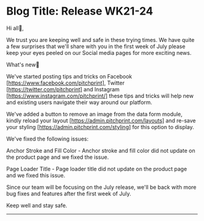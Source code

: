 # **Blog Title**: Release WK21-24

Hi all👋,

We trust you are keeping well and safe in these trying times. We have quite a few surprises that we'll share with you in the first week of
July please keep your eyes peeled on our Social media pages for more exciting news.

What's new🚀

We've started posting tips and tricks on Facebook [https://www.facebook.com/pitchprint], Twitter [https://twitter.com/pitchprint] and
Instagram [https://www.instagram.com/pitchprint/] these tips and tricks will help new and existing users navigate their way around our
platform.

We've added a button to remove an image from the data form module, kindly reload your layout [https://admin.pitchprint.com/layouts] and
re-save your styling [https://admin.pitchprint.com/styling] for this option to display.

We've fixed the following issues:

Anchor Stroke and Fill Color - Anchor stroke and fill color did not update on the product page and we fixed the issue.

Page Loader Title - Page loader title did not update on the product page and we fixed this issue.

Since our team will be focusing on the July release, we'll be back with more bug fixes and features after the first week of July.

Keep well and stay safe.

--------------------

